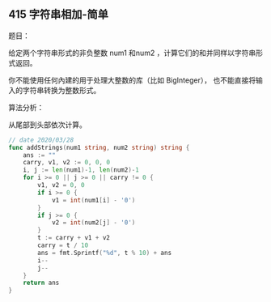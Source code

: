 ## 415 字符串相加-简单

题目：

给定两个字符串形式的非负整数 num1 和num2 ，计算它们的和并同样以字符串形式返回。

你不能使用任何內建的用于处理大整数的库（比如 BigInteger）， 也不能直接将输入的字符串转换为整数形式。



算法分析：

从尾部到头部依次计算。

```go 
// date 2020/03/28
func addStrings(num1 string, num2 string) string {
    ans := ""
    carry, v1, v2 := 0, 0, 0
    i, j := len(num1)-1, len(num2)-1
    for i >= 0 || j >= 0 || carry != 0 {
        v1, v2 = 0, 0
        if i >= 0 {
            v1 = int(num1[i] - '0')
        }
        if j >= 0 {
            v2 = int(num2[j] - '0')
        }
        t := carry + v1 + v2
        carry = t / 10
        ans = fmt.Sprintf("%d", t % 10) + ans
        i--
        j--
    }
    return ans
}
```

